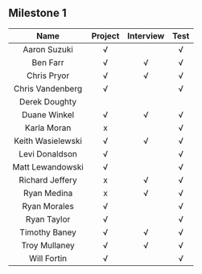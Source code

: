 ## Milestone 1

Name          |  Project | Interview | Test |
:------------:|:--------:|:---------:|:----:|
Aaron Suzuki        | √ |  |√ |
Ben Farr            | √ |√ |√ |
Chris Pryor         | √ |√ |√ |
Chris Vandenberg    | √ |  |√ |
Derek Doughty       |   |  |  |
Duane Winkel        | √ |√ |√ |
Karla Moran         | x |  |√ |
Keith Wasielewski   | √ |√ |√ |
Levi Donaldson      | √ |  |√ |
Matt Lewandowski    | √ |  |√ |
Richard Jeffery     | x |√ |√ |
Ryan Medina         | x |√ |√ |
Ryan Morales        | √ |  |√ |
Ryan Taylor         | √ |  |√ |
Timothy Baney       | √ |√ |√ |
Troy Mullaney       | √ |√ |√ |
Will Fortin         | √ |  |√ |
